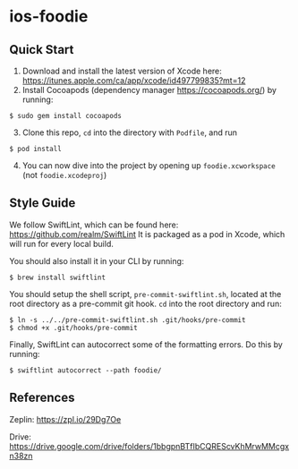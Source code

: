 # ios-foodie

## Quick Start

1. Download and install the latest version of Xcode here:  https://itunes.apple.com/ca/app/xcode/id497799835?mt=12
2. Install Cocoapods (dependency manager https://cocoapods.org/) by running:
```
$ sudo gem install cocoapods
```
3. Clone this repo, `cd` into the directory with `Podfile`, and run
```
$ pod install
```
4. You can now dive into the project by opening up `foodie.xcworkspace` (not `foodie.xcodeproj`)

## Style Guide

We follow SwiftLint, which can be found here: https://github.com/realm/SwiftLint
It is packaged as a pod in Xcode, which will run for every local build.

You should also install it in your CLI by running:
```
$ brew install swiftlint
```

You should setup the shell script, `pre-commit-swiftlint.sh`, located at the root directory as a pre-commit git hook.
`cd` into the root directory and run:
```
$ ln -s ../../pre-commit-swiftlint.sh .git/hooks/pre-commit
$ chmod +x .git/hooks/pre-commit
```

Finally, SwiftLint can autocorrect some of the formatting errors. Do this by running:
```
$ swiftlint autocorrect --path foodie/
```
## References

Zeplin: https://zpl.io/29Dg7Oe

Drive: https://drive.google.com/drive/folders/1bbgpnBTfIbCQREScvKhMrwMMcgxn38zn

